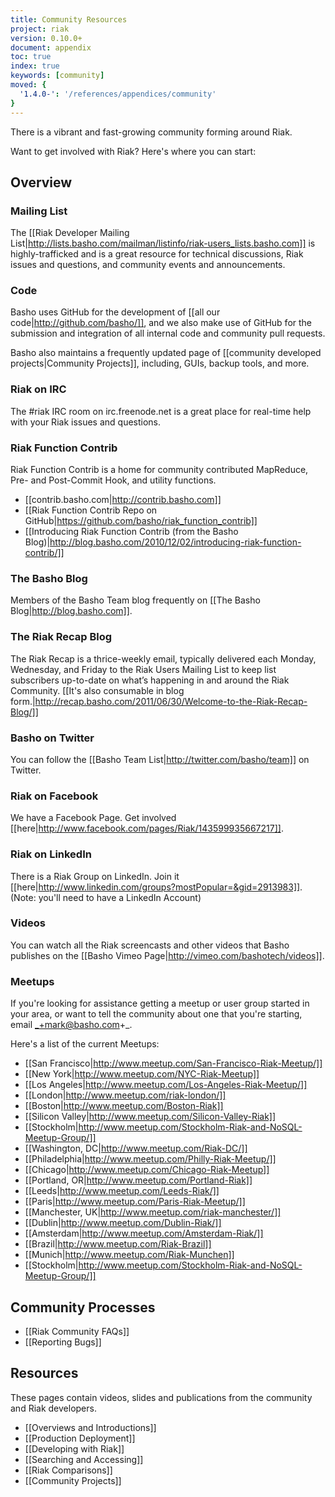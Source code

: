 ```yaml
---
title: Community Resources
project: riak
version: 0.10.0+
document: appendix
toc: true
index: true
keywords: [community]
moved: {
  '1.4.0-': '/references/appendices/community'
}
---
```


There is a vibrant and fast-growing community forming around Riak.

Want to get involved with Riak? Here's where you can start:

## Overview

### Mailing List

The [[Riak Developer Mailing List|http://lists.basho.com/mailman/listinfo/riak-users_lists.basho.com]] is highly-trafficked and is a great resource for technical discussions, Riak issues and questions, and community events and announcements.

### Code

Basho uses GitHub for the development of [[all our code|http://github.com/basho/]], and we also make use of GitHub for the submission and integration of all internal code and community pull requests.

Basho also maintains a frequently updated page of [[community developed projects|Community Projects]], including, GUIs, backup tools, and more.

### Riak on IRC

The #riak IRC room on irc.freenode.net is a great place for real-time help with your Riak issues and questions.


### Riak Function Contrib

Riak Function Contrib is a home for community contributed MapReduce, Pre- and Post-Commit Hook, and utility functions.

* [[contrib.basho.com|http://contrib.basho.com]]
* [[Riak Function Contrib Repo on GitHub|https://github.com/basho/riak_function_contrib]]
* [[Introducing Riak Function Contrib (from the Basho Blog)|http://blog.basho.com/2010/12/02/introducing-riak-function-contrib/]]

### The Basho Blog

Members of the Basho Team blog frequently on [[The Basho Blog|http://blog.basho.com]].

### The Riak Recap Blog 

The Riak Recap is a thrice-weekly email, typically delivered each Monday, Wednesday, and Friday to the Riak Users Mailing List to keep list subscribers up-to-date on what’s happening in and around the Riak Community. [[It's also consumable in blog form.|http://recap.basho.com/2011/06/30/Welcome-to-the-Riak-Recap-Blog/]]

### Basho on Twitter

You can follow the [[Basho Team List|http://twitter.com/basho/team]] on Twitter.

### Riak on Facebook

We have a Facebook Page. Get involved [[here|http://www.facebook.com/pages/Riak/143599935667217]].

### Riak on LinkedIn

There is a Riak Group on LinkedIn. Join it [[here|http://www.linkedin.com/groups?mostPopular=&gid=2913983]]. (Note: you'll need to have a LinkedIn Account)

### Videos

You can watch all the Riak screencasts and other videos that Basho publishes on the [[Basho Vimeo Page|http://vimeo.com/bashotech/videos]].

### Meetups

If you're looking for assistance getting a meetup or user group started in your area, or want to tell the community about one that you're starting, email _+mark@basho.com+_.

Here's a list of the current Meetups:

* [[San Francisco|http://www.meetup.com/San-Francisco-Riak-Meetup/]]
* [[New York|http://www.meetup.com/NYC-Riak-Meetup]]
* [[Los Angeles|http://www.meetup.com/Los-Angeles-Riak-Meetup/]]
* [[London|http://www.meetup.com/riak-london/]]
* [[Boston|http://www.meetup.com/Boston-Riak]]
* [[Silicon Valley|http://www.meetup.com/Silicon-Valley-Riak]]
* [[Stockholm|http://www.meetup.com/Stockholm-Riak-and-NoSQL-Meetup-Group/]]
* [[Washington, DC|http://www.meetup.com/Riak-DC/]]
* [[Philadelphia|http://www.meetup.com/Philly-Riak-Meetup/]]
* [[Chicago|http://www.meetup.com/Chicago-Riak-Meetup]]
* [[Portland, OR|http://www.meetup.com/Portland-Riak]]
* [[Leeds|http://www.meetup.com/Leeds-Riak/]]
* [[Paris|http://www.meetup.com/Paris-Riak-Meetup/]]
* [[Manchester, UK|http://www.meetup.com/riak-manchester/]]
* [[Dublin|http://www.meetup.com/Dublin-Riak/]]
* [[Amsterdam|http://www.meetup.com/Amsterdam-Riak/]]
* [[Brazil|http://www.meetup.com/Riak-Brazil]]
* [[Munich|http://www.meetup.com/Riak-Munchen]]
* [[Stockholm|http://www.meetup.com/Stockholm-Riak-and-NoSQL-Meetup-Group/]]


## Community Processes

* [[Riak Community FAQs]]
* [[Reporting Bugs]]

## Resources

These pages contain videos, slides and publications from the community and Riak developers. 

* [[Overviews and Introductions]]
* [[Production Deployment]]
* [[Developing with Riak]]
* [[Searching and Accessing]]
* [[Riak Comparisons]]
* [[Community Projects]]
